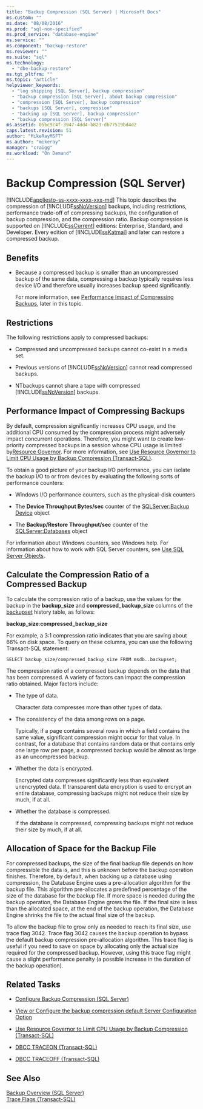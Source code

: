 ```yaml
---
title: "Backup Compression (SQL Server) | Microsoft Docs"
ms.custom: ""
ms.date: "08/08/2016"
ms.prod: "sql-non-specified"
ms.prod_service: "database-engine"
ms.service: ""
ms.component: "backup-restore"
ms.reviewer: ""
ms.suite: "sql"
ms.technology: 
  - "dbe-backup-restore"
ms.tgt_pltfrm: ""
ms.topic: "article"
helpviewer_keywords: 
  - "log shipping [SQL Server], backup compression"
  - "backup compression [SQL Server], about backup compression"
  - "compression [SQL Server], backup compression"
  - "backups [SQL Server], compression"
  - "backing up [SQL Server], backup compression"
  - "backup compression [SQL Server]"
ms.assetid: 05bc9c4f-3947-4dd4-b823-db77519bd4d2
caps.latest.revision: 51
author: "MikeRayMSFT"
ms.author: "mikeray"
manager: "craigg"
ms.workload: "On Demand"
---
```

# Backup Compression (SQL Server)
[!INCLUDE[appliesto-ss-xxxx-xxxx-xxx-md](../../includes/appliesto-ss-xxxx-xxxx-xxx-md.md)]
  This topic describes the compression of [!INCLUDE[ssNoVersion](../../includes/ssnoversion-md.md)] backups, including restrictions, performance trade-off of compressing backups, the configuration of backup compression, and the compression ratio.  Backup compression is supported on [!INCLUDE[ssCurrent](../../includes/sscurrent-md.md)] editions: Enterprise, Standard, and Developer.  Every edition of [!INCLUDE[ssKatmai](../../includes/sskatmai-md.md)] and later can restore a compressed backup. 
 
  
##  <a name="Benefits"></a> Benefits  
  
-   Because a compressed backup is smaller than an uncompressed backup of the same data, compressing a backup typically requires less device I/O and therefore usually increases backup speed significantly.  
  
     For more information, see [Performance Impact of Compressing Backups](#PerfImpact), later in this topic.  
  
  
##  <a name="Restrictions"></a> Restrictions  
 The following restrictions apply to compressed backups:  
  
-   Compressed and uncompressed backups cannot co-exist in a media set.  
  
-   Previous versions of [!INCLUDE[ssNoVersion](../../includes/ssnoversion-md.md)] cannot read compressed backups.  
  
-   NTbackups cannot share a tape with compressed [!INCLUDE[ssNoVersion](../../includes/ssnoversion-md.md)] backups.  
  
  
##  <a name="PerfImpact"></a> Performance Impact of Compressing Backups  
 By default, compression significantly increases CPU usage, and the additional CPU consumed by the compression process might adversely impact concurrent operations. Therefore, you might want to create low-priority compressed backups in a session whose CPU usage is limited by[Resource Governor](../../relational-databases/resource-governor/resource-governor.md). For more information, see [Use Resource Governor to Limit CPU Usage by Backup Compression &#40;Transact-SQL&#41;](../../relational-databases/backup-restore/use-resource-governor-to-limit-cpu-usage-by-backup-compression-transact-sql.md).  
  
 To obtain a good picture of your backup I/O performance, you can isolate the backup I/O to or from devices by evaluating the following sorts of performance counters:  
  
-   Windows I/O performance counters, such as the physical-disk counters  
  
-   The **Device Throughput Bytes/sec** counter of the [SQLServer:Backup Device](../../relational-databases/performance-monitor/sql-server-backup-device-object.md) object  
  
-   The **Backup/Restore Throughput/sec** counter of the [SQLServer:Databases](../../relational-databases/performance-monitor/sql-server-databases-object.md) object  
  
 For information about Windows counters, see Windows help. For information about how to work with SQL Server counters, see [Use SQL Server Objects](../../relational-databases/performance-monitor/use-sql-server-objects.md).  
  
   
##  <a name="CompressionRatio"></a> Calculate the Compression Ratio of a Compressed Backup  
 To calculate the compression ratio of a backup, use the values for the backup in the **backup_size** and **compressed_backup_size** columns of the [backupset](../../relational-databases/system-tables/backupset-transact-sql.md) history table, as follows:  
  
 **backup_size**:**compressed_backup_size**  
  
 For example, a 3:1 compression ratio indicates that you are saving about 66% on disk space. To query on these columns, you can use the following Transact-SQL statement:  
  
```  
SELECT backup_size/compressed_backup_size FROM msdb..backupset;  
```  
  
 The compression ratio of a compressed backup depends on the data that has been compressed. A variety of factors can impact the compression ratio obtained. Major factors include:  
  
-   The type of data.  
  
     Character data compresses more than other types of data.  
  
-   The consistency of the data among rows on a page.  
  
     Typically, if a page contains several rows in which a field contains the same value, significant compression might occur for that value. In contrast, for a database that contains random data or that contains only one large row per page, a compressed backup would be almost as large as an uncompressed backup.  
  
-   Whether the data is encrypted.  
  
     Encrypted data compresses significantly less than equivalent unencrypted data. If transparent data encryption is used to encrypt an entire database, compressing backups might not reduce their size by much, if at all.  
  
-   Whether the database is compressed.  
  
     If the database is compressed, compressing backups might not reduce their size by much, if at all.  
  
  
##  <a name="Allocation"></a> Allocation of Space for the Backup File  
 For compressed backups, the size of the final backup file depends on how compressible the data is, and this is unknown before the backup operation finishes.  Therefore, by default, when backing up a database using compression, the Database Engine uses a pre-allocation algorithm for the backup file. This algorithm pre-allocates a predefined percentage of the size of the database for the backup file. If more space is needed during the backup operation, the Database Engine grows the file. If the final size is less than the allocated space, at the end of the backup operation, the Database Engine shrinks the file to the actual final size of the backup.  
  
 To allow the backup file to grow only as needed to reach its final size, use trace flag 3042. Trace flag 3042 causes the backup operation to bypass the default backup compression pre-allocation algorithm. This trace flag is useful if you need to save on space by allocating only the actual size required for the compressed backup. However, using this trace flag might cause a slight performance penalty (a possible increase in the duration of the backup operation).  
  
##  <a name="RelatedTasks"></a> Related Tasks  
  
-   [Configure Backup Compression &#40;SQL Server&#41;](../../relational-databases/backup-restore/configure-backup-compression-sql-server.md)  
  
-   [View or Configure the backup compression default Server Configuration Option](../../database-engine/configure-windows/view-or-configure-the-backup-compression-default-server-configuration-option.md)  
  
-   [Use Resource Governor to Limit CPU Usage by Backup Compression &#40;Transact-SQL&#41;](../../relational-databases/backup-restore/use-resource-governor-to-limit-cpu-usage-by-backup-compression-transact-sql.md)  
  
-   [DBCC TRACEON &#40;Transact-SQL&#41;](../../t-sql/database-console-commands/dbcc-traceon-transact-sql.md)  
  
-   [DBCC TRACEOFF &#40;Transact-SQL&#41;](../../t-sql/database-console-commands/dbcc-traceoff-transact-sql.md)  
  
## See Also  
 [Backup Overview &#40;SQL Server&#41;](../../relational-databases/backup-restore/backup-overview-sql-server.md)   
 [Trace Flags &#40;Transact-SQL&#41;](../../t-sql/database-console-commands/dbcc-traceon-trace-flags-transact-sql.md)  
  
  
